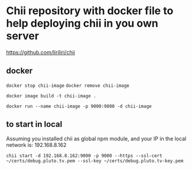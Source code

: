# Chii repository with docker file to help deploying chii in you own server

https://github.com/liriliri/chii

## docker

`docker stop chii-image`
`docker remove chii-image`

`docker image build -t chii-image .`

`docker run --name chii-image -p 9000:9000 -d chii-image`

## to start in local

Assuming you installed chii as global npm module, and your IP in the local network is: 192.168.8.162

```shell
chii start -d 192.168.8.162:9000 -p 9000 --https --ssl-cert ~/certs/debug.pluto.tv.pem --ssl-key ~/certs/debug.pluto.tv-key.pem
```
